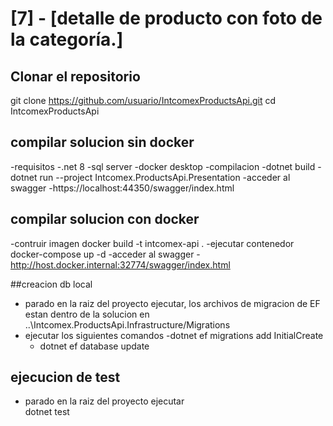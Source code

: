 # [7] - [detalle de producto con foto de la categoría.]

## Clonar el repositorio
git clone https://github.com/usuario/IntcomexProductsApi.git
cd IntcomexProductsApi

## compilar solucion sin docker
-requisitos	
	-.net 8
	-sql server
	-docker desktop
-compilacion
	-dotnet build
	-dotnet run --project Intcomex.ProductsApi.Presentation
-acceder al swagger
	-https://localhost:44350/swagger/index.html
	
## compilar solucion con docker
-contruir imagen
	docker build -t intcomex-api .
-ejecutar contenedor
	docker-compose up -d
-acceder al swagger 
	-http://host.docker.internal:32774/swagger/index.html
	
##creacion db local 
- parado en la raiz del proyecto ejecutar, los archivos de migracion de EF estan dentro de la solucion en 
..\Intcomex.ProductsApi.Infrastructure/Migrations
- ejecutar los siguientes comandos
	-dotnet ef migrations add InitialCreate
	- dotnet ef database update


## ejecucion de test
- parado en la raiz del proyecto ejecutar	
	dotnet test